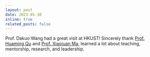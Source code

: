 ```yaml
---
layout: post
date: 2023-05-30
inline: true
related_posts: false
---
```


Prof. Dakuo Wang had a great visit at HKUST! Sincerely thank [Prof. Huaming Qu](http://huamin.org/) and [Prof. Xiaojuan Ma](https://www.cse.ust.hk/~mxj/), learned a lot about teaching, mentorship, research, and leadership.